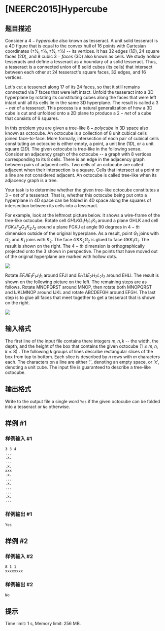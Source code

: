 # [NEERC2015]Hypercube

## 题目描述



Consider a $4-hypercube$ also known as tesseract. A unit solid tesseract is a 4D figure that is equal to the convex hull of $16$ points with Cartesian coordinates $(±½, ±½, ±½, ±½)$ -- its vertices. It has $32$ edges $(1D), 24$ square faces $(2D),$ and $8$ cubic $3-faces$ (3D) also known as cells. We study hollow tesseracts and define a tesseract as a boundary of a solid tesseract. Thus, a tesseract is a connected union of $8$ solid cubes (its cells) that intersect between each other at $24$ tesseract's square faces, $32$ edges, and $16$ vertices.

Let's cut a tesseract along $17$ of its $24$ faces, so that it still remains connected via $7$ faces that were left intact. Unfold the tesseract into a 3D hyperplane by rotating its constituting cubes along the faces that were left intact until all its cells lie in the same 3D hyperplane. The result is called a $3-net$ of a tesseract. This process is a natural generalization of how a 3D cube is cut and unfolded onto a 2D plane to produce a $2-net$ of a cube that consists of $6$ squares.

In this problem you are given a tree-like $8-polycube$ in 3D space also known as octocube. An octocube is a collection of $8$ unit cubical cells joined face-to-face. More formally, intersection of each pair of cubical cells constituting an octocube is either empty, a point, a unit line $(1D),$ or a unit square $(2D).$ The given octocube is tree-like in the following sense. Consider an adjacency graph of the octocube -- a graph with $8$ vertices corresponding to its $8$ cells. There is an edge in the adjacency graph between pairs of adjacent cells. Two cells of an octocube are called adjacent when their intersection is a square. Cells that intersect at a point or a line are not considered adjacent. An octocube is called tree-like when its adjacency graph is a tree.

Your task is to determine whether the given tree-like octocube constitutes a $3-net$ of a tesseract. That is, whether this octocube being put onto a hyperplane in 4D space can be folded in 4D space along the squares of intersection between its cells into a tesseract.

For example, look at the leftmost picture below. It shows a wire-frame of the tree-like octocube. Rotate cell $GHLKG_{1}H_{1}L_{1}K_{1}$ around a plane GHLK and cell $FGKJF_{2}G_{2}K_{2}J_{2}$ around a plane FGKJ at angle $90$ degrees in $4-th$ dimension outside of the original hyperplane. As a result, point $G_{1}$ joins with $G_{2}$ and $K_{1}$ joins with $K_{2}.$ The face $GKK_{2}G_{2}$ is glued to face $GKK_{1}G_{1}.$ The result is shown on the right. The $4-th$ dimension is orthographically projected onto the $3$ shown in perspective. The points that have moved out of the original hyperplane are marked with hollow dots.

![](https://onlinejudgeimages.s3-ap-northeast-1.amazonaws.com/problem/11742/1.png)

Rotate $EFJIE_{1}F_{1}J_{1}I_{1}$ around EFJI and $EHLIE_{2}H_{2}L_{2}I_{2}$ around EHLI. The result is shown on the following picture on the left. The remaining steps are as follows. Rotate MNOPQRST around MNOP, then rotate both MNOPQRST and IJKLMNOP around IJKL and rotate ABCDEFGH around EFGH. The last step is to glue all faces that meet together to get a tesseract that is shown on the right.

![](https://onlinejudgeimages.s3-ap-northeast-1.amazonaws.com/problem/11742/2.png)



## 输入格式



The first line of the input file contains there integers $m , n , k$ -- the width, the depth, and the height of the box that contains the given octocube $(1 \le m , n , k \le 8)$ . The following $k$ groups of lines describe rectangular slices of the box from top to bottom. Each slice is described by $n$ rows with $m$ characters each. The characters on a line are either $‘. ',$ denoting an empty space, or $‘x',$ denoting a unit cube. The input file is guaranteed to describe a tree-like octocube.



## 输出格式



Write to the output file a single word `Yes` if the given octocube can be folded into a tesseract or `No` otherwise.



## 样例 #1

### 样例输入 #1
```
3 3 4
...
.x.
...
.x.
xxx
.x.
...
.x.
...
...
.x.
...
```

### 样例输出 #1

```
Yes
```

## 样例 #2

### 样例输入 #2
```
8 1 1
xxxxxxxx
```

### 样例输出 #2

```
No
```

## 提示

Time limit: 1 s, Memory limit: 256 MB. 


